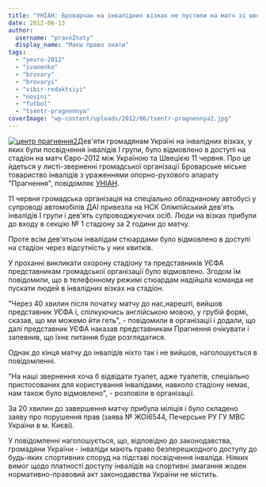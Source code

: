 ```yaml
---
title: "УНІАН: Броварчан на інвалідних візках не пустили на матч зі шведами"
date: 2012-06-13
author: 
  username: "pravoZnaty"
  display_name: "Маєш право знати"
tags: 
  - "yevro-2012"
  - "ivanenko"
  - "brovary"
  - "brovaryi"
  - "vibir-redaktsiyi"
  - "novini"
  - "futbol"
  - "tsentr-pragnennya"
coverImage: "wp-content/uploads/2012/06/tsentr-pragnennya2.jpg"
---
```


[![](https://mpz.brovary.org/wp-content/uploads/2012/06/tsentr-pragnennya2.jpg "центр прагнення2")](https://mpz.brovary.org/wp-content/uploads/2012/06/tsentr-pragnennya2.jpg)Дев'яти громадянам Україні на інвалідних візках, у яких були посвідчення інвалідів I групи, було відмовлено в доступі на стадіон на матч Євро-2012 між Україною та Швецією 11 червня. Про це йдеться у листі-зверненні громадської організації Броварське міське товариство інвалідів з ураженнями опорно-рухового апарату "Прагнення", повідомляє [УНІАН](http://unian.net).

11 червня громадська організація на спеціально обладнаному автобусі у супроводі автомобілів ДАІ привезла на НСК Олімпійський дев'ять інвалідів I групи і дев'ять супроводжуючих осіб. Люди на візках прибули до входу в секцію № 1 стадіону за 2 години до матчу.

Проте всім дев'ятьом інвалідам стюардами було відмовлено в доступі на стадіон через відсутність у них квитків.

У проханні викликати охорону стадіону та представників УЄФА представникам громадської організації було відмовлено. Згодом їм повідомили, що в телефонному режимі стюардам надійшла команда не пускати людей в інвалідних візках на стадіон.

"Через 40 хвилин після початку матчу до нас,нарешті, вийшов представник УЄФА і, спілкуючись англійською мовою, у грубій формі, сказав, що ми можемо йти геть", - повідомили в організації і додали, що далі представник УЄФА наказав представникам Прагнення очікувати і запевнив, що їхнє питання буде розглядатися.

Однак до кінця матчу до інвалідів ніхто так і не вийшов, наголошується в повідомленні.

"На наші звернення хоча б відвідати туалет, адже туалетів, спеціально пристосованих для користування інвалідами, навколо стадіону немає, нам також було відмовлено", - розповіли в організації.

За 20 хвилин до завершення матчу прибула міліція і було складено заяву про порушення прав (заява № ЖОІ6544, Печерське РУ ГУ МВС України в м. Києві).

У повідомленні наголошується, що, відповідно до законодавства, громадяни України - інваліди мають право безперешкодного доступу до будь-яких спортивних споруд на підставі посвідчення інваліда. Ніяких вимог щодо платності доступу інвалідів на спортивні змагання жоден нормативно-правовий акт законодавства України не містить.
